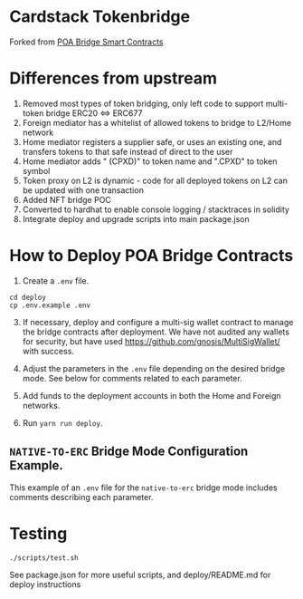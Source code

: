 # Cardstack Tokenbridge

Forked from [POA Bridge Smart Contracts](https://github.com/poanetwork/tokenbridge-contracts)

# Differences from upstream

1. Removed most types of token bridging, only left code to support multi-token bridge ERC20 <=> ERC677
2. Foreign mediator has a whitelist of allowed tokens to bridge to L2/Home network
3. Home mediator registers a supplier safe, or uses an existing one, and transfers tokens to that safe instead of direct to the user
4. Home mediator adds " (CPXD)" to token name and ".CPXD" to token symbol
5. Token proxy on L2 is dynamic - code for all deployed tokens on L2 can be updated with one transaction
6. Added NFT bridge POC
7. Converted to hardhat to enable console logging / stacktraces in solidity
8. Integrate deploy and upgrade scripts into main package.json

# How to Deploy POA Bridge Contracts

1. Create a `.env` file.

```
cd deploy
cp .env.example .env
```

3. If necessary, deploy and configure a multi-sig wallet contract to manage the bridge contracts after deployment. We have not audited any wallets for security, but have used https://github.com/gnosis/MultiSigWallet/ with success.

4. Adjust the parameters in the `.env` file depending on the desired bridge mode. See below for comments related to each parameter.

5. Add funds to the deployment accounts in both the Home and Foreign networks.

6. Run `yarn run deploy`.

## `NATIVE-TO-ERC` Bridge Mode Configuration Example.

This example of an `.env` file for the `native-to-erc` bridge mode includes comments describing each parameter.

# Testing

```bash
./scripts/test.sh
```

See package.json for more useful scripts, and deploy/README.md for deploy instructions
